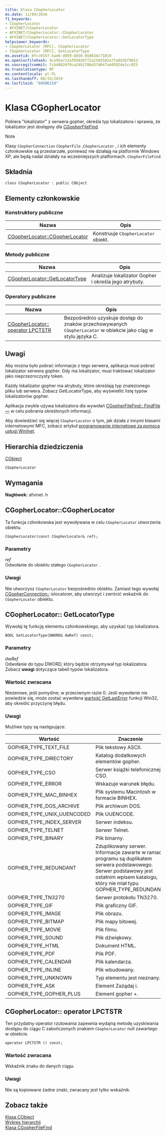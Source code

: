 ```yaml
---
title: Klasa CGopherLocator
ms.date: 11/04/2016
f1_keywords:
- CGopherLocator
- AFXINET/CGopherLocator
- AFXINET/CGopherLocator::CGopherLocator
- AFXINET/CGopherLocator::GetLocatorType
helpviewer_keywords:
- CGopherLocator [MFC], CGopherLocator
- CGopherLocator [MFC], GetLocatorType
ms.assetid: 6fcc015f-5ae6-4959-b936-858634c71019
ms.openlocfilehash: 9ce95a712af6502bff2a2502582a7fa843bf9653
ms.sourcegitcommit: fcb48824f9ca24b1f8bd37d647a4d592de1cc925
ms.translationtype: MT
ms.contentlocale: pl-PL
ms.lasthandoff: 08/15/2019
ms.locfileid: "69506159"
---
```

# <a name="cgopherlocator-class"></a>Klasa CGopherLocator

Pobiera "lokalizator" z serwera gopher, określa typ lokalizatora i sprawia, że lokalizator jest dostępny dla [CGopherFileFind](../../mfc/reference/cgopherfilefind-class.md).

> [!NOTE]
>  Klasy `CGopherConnection` `CGopherFile` ,`CGopherLocator` , i ich elementy członkowskie są przestarzałe, ponieważ nie działają na platformie Windows XP, ale będą nadal działały na wcześniejszych platformach. `CGopherFileFind`

## <a name="syntax"></a>Składnia

```
class CGopherLocator : public CObject
```

## <a name="members"></a>Elementy członkowskie

### <a name="public-constructors"></a>Konstruktory publiczne

|Nazwa|Opis|
|----------|-----------------|
|[CGopherLocator::CGopherLocator](#cgopherlocator)|Konstruuje `CGopherLocator` obiekt.|

### <a name="public-methods"></a>Metody publiczne

|Nazwa|Opis|
|----------|-----------------|
|[CGopherLocator::GetLocatorType](#getlocatortype)|Analizuje lokalizator Gopher i określa jego atrybuty.|

### <a name="public-operators"></a>Operatory publiczne

|Nazwa|Opis|
|----------|-----------------|
|[CGopherLocator:: operator LPCTSTR](#operator_lpctstr)|Bezpośrednio uzyskuje dostęp do znaków przechowywanych `CGopherLocator` w obiekcie jako ciąg w stylu języka C.|

## <a name="remarks"></a>Uwagi

Aby można było pobrać informacje z tego serwera, aplikacja musi pobrać lokalizator serwera gopher. Gdy ma lokalizator, musi traktować lokalizator jako nieprzezroczysty token.

Każdy lokalizator gopher ma atrybuty, które określają typ znalezionego pliku lub serwera. Zobacz [](#getlocatortype) GetLocatorType, aby wyświetlić listę typów lokalizatorów gopher.

Aplikacja zwykle używa lokalizatora dla wywołań [CGopherFileFind:: FindFile —](../../mfc/reference/cgopherfilefind-class.md#findfile) w celu pobrania określonych informacji.

Aby dowiedzieć się więcej `CGopherLocator` o tym, jak działa z innymi klasami internetowymi MFC, zobacz artykuł [programowanie internetowe za pomocą usługi WinInet](../../mfc/win32-internet-extensions-wininet.md).

## <a name="inheritance-hierarchy"></a>Hierarchia dziedziczenia

[CObject](../../mfc/reference/cobject-class.md)

`CGopherLocator`

## <a name="requirements"></a>Wymagania

**Nagłówek:** afxinet. h

##  <a name="cgopherlocator"></a>CGopherLocator::CGopherLocator

Ta funkcja członkowska jest wywoływana w celu `CGopherLocator` utworzenia obiektu.

```
CGopherLocator(const CGopherLocator& ref);
```

### <a name="parameters"></a>Parametry

*ref*<br/>
Odwołanie do obiektu stałego `CGopherLocator` .

### <a name="remarks"></a>Uwagi

Nie utworzysz `CGopherLocator` bezpośrednio obiektu. Zamiast tego wywołaj [CGopherConnection::](../../mfc/reference/cgopherconnection-class.md#createlocator) islocatorer, aby utworzyć i zwrócić wskaźnik do `CGopherLocator` obiektu.

##  <a name="getlocatortype"></a>CGopherLocator:: GetLocatorType

Wywołaj tę funkcję elementu członkowskiego, aby uzyskać typ lokalizatora.

```
BOOL GetLocatorType(DWORD& dwRef) const;
```

### <a name="parameters"></a>Parametry

*dwRef*<br/>
Odwołanie do typu DWORD, który będzie otrzymywał typ lokalizatora. Zobacz **uwagi** dotyczące tabeli typów lokalizatora.

### <a name="return-value"></a>Wartość zwracana

Niezerowe, jeśli pomyślne; w przeciwnym razie 0. Jeśli wywołanie nie powiedzie się, może zostać wywołana [wartość GetLastError](/windows/win32/api/errhandlingapi/nf-errhandlingapi-getlasterror) funkcji Win32, aby określić przyczynę błędu.

### <a name="remarks"></a>Uwagi

Możliwe typy są następujące:

|Wartość|Znaczenie|
|-----------|-------------|
|GOPHER_TYPE_TEXT_FILE|Plik tekstowy ASCII.|
|GOPHER_TYPE_DIRECTORY|Katalog dodatkowych elementów gopher.|
|GOPHER_TYPE_CSO|Serwer książki telefonicznej CSO.|
|GOPHER_TYPE_ERROR|Wskazuje warunek błędu.|
|GOPHER_TYPE_MAC_BINHEX|Plik systemu Macintosh w formacie BINHEX.|
|GOPHER_TYPE_DOS_ARCHIVE|Plik archiwum DOS.|
|GOPHER_TYPE_UNIX_UUENCODED|Plik UUENCODE.|
|GOPHER_TYPE_INDEX_SERVER|Serwer indeksu.|
|GOPHER_TYPE_TELNET|Serwer Telnet.|
|GOPHER_TYPE_BINARY|Plik binarny.|
|GOPHER_TYPE_REDUNDANT|Zduplikowany serwer. Informacje zawarte w ramach programu są duplikatem serwera podstawowego. Serwer podstawowy jest ostatnim wpisem katalogu, który nie miał typu GOPHER_TYPE_REDUNDANT.|
|GOPHER_TYPE_TN3270|Serwer protokołu TN3270.|
|GOPHER_TYPE_GIF|Plik graficzny GIF.|
|GOPHER_TYPE_IMAGE|Plik obrazu.|
|GOPHER_TYPE_BITMAP|Plik mapy bitowej.|
|GOPHER_TYPE_MOVIE|Plik filmu.|
|GOPHER_TYPE_SOUND|Plik dźwiękowy.|
|GOPHER_TYPE_HTML|Dokument HTML.|
|GOPHER_TYPE_PDF|Plik PDF.|
|GOPHER_TYPE_CALENDAR|Plik kalendarza.|
|GOPHER_TYPE_INLINE|Plik wbudowany.|
|GOPHER_TYPE_UNKNOWN|Typ elementu jest nieznany.|
|GOPHER_TYPE_ASK|Element Zażądaj i.|
|GOPHER_TYPE_GOPHER_PLUS|Element gopher +.|

##  <a name="operator_lpctstr"></a>CGopherLocator:: operator LPCTSTR

Ten przydatny operator rzutowania zapewnia wydajną metodę uzyskiwania dostępu do ciągu C zakończonych znakiem `CGopherLocator` null zawartego w obiekcie.

```
operator LPCTSTR () const;
```

### <a name="return-value"></a>Wartość zwracana

Wskaźnik znaku do danych ciągu.

### <a name="remarks"></a>Uwagi

Nie są kopiowane żadne znaki; zwracany jest tylko wskaźnik.

## <a name="see-also"></a>Zobacz także

[Klasa CObject](../../mfc/reference/cobject-class.md)<br/>
[Wykres hierarchii](../../mfc/hierarchy-chart.md)<br/>
[Klasa CGopherFileFind](../../mfc/reference/cgopherfilefind-class.md)
